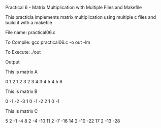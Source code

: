 Practical 6 - Matrix Multiplication with Multiple Files and Makefile

This practicla implements matrix multiplication using multiple c files and build it with a makefile

File name: practical06.c

To Compile:
 gcc practical06.c -o out -lm

 To Execute:
 ./out

 Output

 This is matrix A

  0   1   2 
  1   2   3 
  2   3   4 
  3   4   5 
  4   5   6 

 This is matrix B

  0  -1  -2  -3 
  1   0  -1  -2 
  2   1   0  -1 

 This is matrix C

  5   2  -1  -4 
  8   2  -4 -10 
 11   2  -7 -16 
 14   2 -10 -22 
 17   2 -13 -28